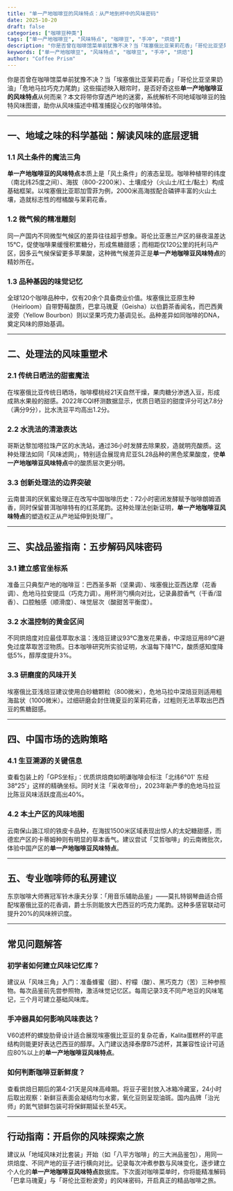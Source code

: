 ```yaml
---
title: "单一产地咖啡豆的风味特点：从产地到杯中的风味密码"
date: 2025-10-20
draft: false
categories: ["咖啡豆种类"]
tags: ["单一产地咖啡豆", "风味特点", "咖啡豆", "手冲", "烘焙"]
description: "你是否曾在咖啡馆菜单前犹豫不决？当「埃塞俄比亚茉莉花香」「哥伦比亚坚果奶油」「危地马拉巧克力尾韵」这些描述映入眼帘时，是否好奇这些**单一产地咖啡豆的风味特点**从何而来？本文将带你穿透产地的迷雾，系统解析不同地域咖啡豆的独特风味图谱，助你从风味描述中精准捕捉心仪的咖啡体验。"
keywords: ["单一产地咖啡豆", "风味特点", "咖啡豆", "手冲", "烘焙"]
author: "Coffee Prism"
---
```


你是否曾在咖啡馆菜单前犹豫不决？当「埃塞俄比亚茉莉花香」「哥伦比亚坚果奶油」「危地马拉巧克力尾韵」这些描述映入眼帘时，是否好奇这些**单一产地咖啡豆的风味特点**从何而来？本文将带你穿透产地的迷雾，系统解析不同地域咖啡豆的独特风味图谱，助你从风味描述中精准捕捉心仪的咖啡体验。

---

## 一、地域之味的科学基础：解读风味的底层逻辑

### 1.1 风土条件的魔法三角
**单一产地咖啡豆的风味特点**本质上是「风土条件」的液态呈现。咖啡种植带的纬度（南北纬25度之间）、海拔（800-2200米）、土壤成分（火山土/红土/黏土）构成基础框架。以埃塞俄比亚耶加雪菲为例，2000米高海拔配合磷钾丰富的火山土壤，造就标志性的柑橘酸与茉莉花香。

### 1.2 微气候的精准雕刻
同一产国内不同微型气候区的差异往往超乎想象。哥伦比亚惠兰产区的昼夜温差达15℃，促使咖啡果缓慢积累糖分，形成焦糖甜感；而相距仅120公里的托利马产区，因多云气候保留更多苹果酸，这种微气候差异正是**单一产地咖啡豆风味特点**的精妙所在。

### 1.3 品种基因的味觉记忆
全球120个咖啡品种中，仅有20余个具备商业价值。埃塞俄比亚原生种（Heirloom）自带野莓酸质，巴拿马瑰夏（Geisha）以伯爵茶香闻名，而巴西黄波旁（Yellow Bourbon）则以坚果巧克力基调见长。品种差异如同咖啡的DNA，奠定风味的原始基调。

---

## 二、处理法的风味重塑术

### 2.1 传统日晒法的甜蜜魔法
在埃塞俄比亚传统日晒场，咖啡樱桃经21天自然干燥，果肉糖分渗透入豆，形成成熟水果般的甜感。2022年CQI杯测数据显示，优质日晒豆的甜度评分可达7.8分（满分9分），比水洗豆平均高出1.2分。

### 2.2 水洗法的清澈表达
哥斯达黎加塔拉珠产区的水洗站，通过36小时发酵去除果胶，造就明亮酸质。这种处理法如同「风味滤网」，特别适合展现肯尼亚SL28品种的黑色浆果酸度，使**单一产地咖啡豆风味特点**中的酸质层次更分明。

### 3.3 创新处理法的边界突破
云南普洱的厌氧蜜处理正在改写中国咖啡历史：72小时密闭发酵赋予咖啡朗姆酒香，同时保留普洱咖啡特有的红茶尾韵。这种处理法创新证明，**单一产地咖啡豆风味特点**的塑造权正从产地延伸到处理厂。

---

## 三、实战品鉴指南：五步解码风味密码

### 3.1 建立感官坐标系
准备三只典型产地的咖啡豆：巴西圣多斯（坚果调）、埃塞俄比亚西达摩（花香调）、危地马拉安提瓜（巧克力调）。用杯测勺横向对比，记录鼻腔香气（干香/湿香）、口腔触感（顺滑度）、味觉层次（酸甜苦平衡度）。

### 3.2 水温控制的黄金区间
不同烘焙度对应最佳萃取水温：浅焙豆建议93℃激发花果香，中深焙豆用89℃避免过度萃取苦涩物质。日本咖啡研究所实验证明，水温每下降1℃，酸质感知度降低5%，醇厚度提升3%。

### 3.3 研磨度的风味开关
埃塞俄比亚浅焙豆建议使用白砂糖颗粒（800微米），危地马拉中深焙豆则适用粗海盐状（1000微米）。过细研磨会封住瑰夏豆的茉莉花香，过粗则无法萃取出巴西豆的焦糖甜感。

---

## 四、中国市场的选购策略

### 4.1 生豆溯源的关键信息
查看包装上的「GPS坐标」：优质烘焙商如明谦咖啡会标注「北纬6°01' 东经38°25'」这样的精确坐标。同时关注「采收年份」，2023年新产季的危地马拉豆比陈豆风味活跃度高出40%。

### 4.2 本土产区的风味地图
云南保山潞江坝的铁皮卡品种，在海拔1500米区域表现出惊人的太妃糖甜感，而德宏产区的卡蒂姆种则有明显的草本香气。建议尝试「艾哲咖啡」的云南微批次，体验中国产区的**单一产地咖啡豆风味特点**。

---

## 五、专业咖啡师的私房建议

东京咖啡大师赛冠军铃木康夫分享：「用音乐辅助品鉴」——莫扎特钢琴曲适合搭配埃塞俄比亚的花香调，爵士乐则能放大巴西豆的巧克力尾韵。这种多感官联动可提升20%的风味辨识度。

---

## 常见问题解答

### 初学者如何建立风味记忆库？
建议从「风味三角」入门：准备蜂蜜（甜）、柠檬（酸）、黑巧克力（苦）三种参照物。每次品鉴前先尝参照物，激活味觉记忆区。每周记录3支不同产地豆的风味笔记，三个月可建立基础风味库。

### 手冲器具如何影响风味表达？
V60滤杯的螺旋肋骨设计适合展现埃塞俄比亚豆的复杂花香，Kalita蛋糕杯的平底结构则能更好表达巴西豆的醇厚。入门建议选择泰摩B75滤杯，其兼容性设计可适应80%以上的**单一产地咖啡豆风味特点**。

### 如何判断咖啡豆新鲜度？
查看烘焙日期后的第4-21天是风味高峰期。将豆子密封放入冰箱冷藏室，24小时后取出观察：新鲜豆表面会凝结均匀水雾，氧化豆则呈现油斑。国内品牌「治光师」的氮气锁鲜包装可将保鲜期延长至45天。

---

## 行动指南：开启你的风味探索之旅

建议从「地域风味对比套装」开始（如「八平方咖啡」的三大洲品鉴包），用同一烘焙度、不同产地的豆子进行横向对比。记录每次冲煮参数与风味变化，逐步建立个人化的**单一产地咖啡豆风味特点**数据库。下次面对咖啡菜单时，你将能精准解码「巴拿马瑰夏」与「哥伦比亚粉波旁」的风味密码，开启真正的精品咖啡之旅。